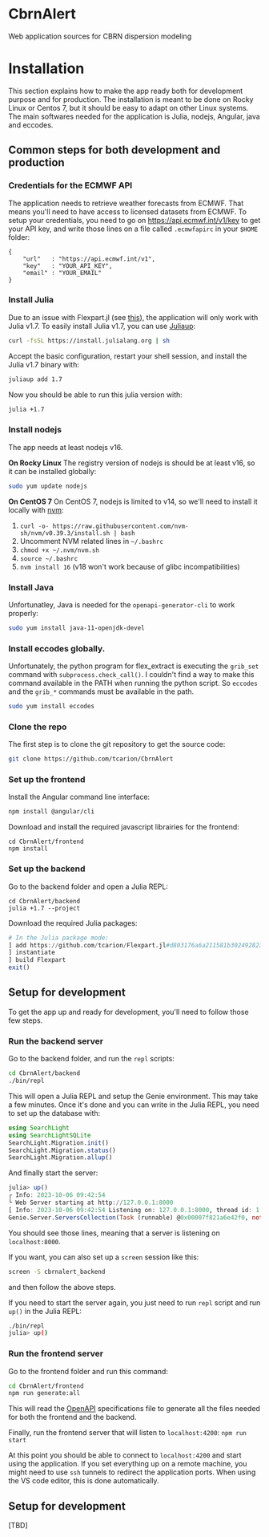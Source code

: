 # CbrnAlert
Web application sources for CBRN dispersion modeling


# Installation
This section explains how to make the app ready both for development purpose and for production. The installation is meant to be done on Rocky Linux or Centos 7, but it should be easy to adapt on other Linux systems. The main softwares needed for the application is Julia, nodejs, Angular, java and eccodes.

## Common steps for both development and production

### Credentials for the ECMWF API
The application needs to retrieve weather forecasts from ECMWF. That means you'll need to have access to licensed datasets from ECMWF. To setup your credentials, you need to go on https://api.ecmwf.int/v1/key to get your API key, and write those lines on a file called `.ecmwfapirc` in your `$HOME` folder:

```
{
    "url"   : "https://api.ecmwf.int/v1",
    "key"   : "YOUR_API_KEY",
    "email" : "YOUR_EMAIL"
}
```

### Install Julia
Due to an issue with Flexpart.jl (see [this](https://github.com/tcarion/Flexpart.jl/issues/9)), the application will only work with Julia v1.7. To easily install Julia v1.7, you can use [Juliaup](https://github.com/JuliaLang/juliaup):

```bash
curl -fsSL https://install.julialang.org | sh
```

Accept the basic configuration, restart your shell session, and install the Julia v1.7 binary with:

```bash
juliaup add 1.7
```

Now you should be able to run this julia version with:

```bash
julia +1.7
```

### Install nodejs
The app needs at least nodejs v16.

**On Rocky Linux**
The registry version of nodejs is should be at least v16, so it can be installed globally:

```bash
sudo yum update nodejs
```

**On CentOS 7**
On CentOS 7, nodejs is limited to v14, so we'll need to install it locally with [nvm](https://github.com/nvm-sh/nvm):


1. `curl -o- https://raw.githubusercontent.com/nvm-sh/nvm/v0.39.3/install.sh | bash`
1. Uncomment NVM related lines in `~/.bashrc`
1. `chmod +x ~/.nvm/nvm.sh`
1. `source ~/.bashrc`
1. `nvm install 16` (v18 won't work because of glibc incompatibilities)

### Install Java
Unfortunatley, Java is needed for the `openapi-generator-cli` to work properly:

```bash
sudo yum install java-11-openjdk-devel
```

### Install eccodes globally.
Unfortunately, the python program for flex_extract is executing the `grib_set` command with `subprocess.check_call()`. I couldn't find a way to make this command available in the PATH when running the python script. So `eccodes` and the `grib_*` commands must be available in the path.

```bash
sudo yum install eccodes
```

### Clone the repo
The first step is to clone the git repository to get the source code:

```bash
git clone https://github.com/tcarion/CbrnAlert
```

### Set up the frontend
Install the Angular command line interface:

```bash
npm install @angular/cli
```

Download and install the required javascript librairies for the frontend:
```
cd CbrnAlert/frontend
npm install
```

### Set up the backend

Go to the backend folder and open a Julia REPL:
```
cd CbrnAlert/backend
julia +1.7 --project
```

Download the required Julia packages:
```julia
# In the Julia package mode:
] add https://github.com/tcarion/Flexpart.jl#d803176a6a211581b302492823033e735597cf2d https://github.com/tcarion/ATP45.jl
] instantiate
] build Flexpart
exit()
```

## Setup for development

To get the app up and ready for development, you'll need to follow those few steps.

### Run the backend server
Go to the backend folder, and run the `repl` scripts:

```bash
cd CbrnAlert/backend
./bin/repl
```

This will open a Julia REPL and setup the Genie environment. This may take a few minutes. Once it's done and you can write in the Julia REPL, you need to set up the database with:

```julia
using SearchLight
using SearchLightSQLite
SearchLight.Migration.init()
SearchLight.Migration.status()
SearchLight.Migration.allup()
```

And finally start the server:
```julia
julia> up()
┌ Info: 2023-10-06 09:42:54 
└ Web Server starting at http://127.0.0.1:8000 
[ Info: 2023-10-06 09:42:54 Listening on: 127.0.0.1:8000, thread id: 1
Genie.Server.ServersCollection(Task (runnable) @0x00007f821a6e42f0, nothing)
```

You should see those lines, meaning that a server is listening on `localhost:8000`.

If you want, you can also set up a `screen` session like this:

```bash
screen -S cbrnalert_backend
```
 
and then follow the above steps.

If you need to start the server again, you just need to run `repl` script and run `up()` in the Julia REPL:

```bash
./bin/repl
julia> up()
```

### Run the frontend server
Go to the frontend folder and run this command:

```bash
cd CbrnAlert/frontend
npm run generate:all
```

This will read the [OpenAPI](https://www.openapis.org/) specifications file to generate all the files needed for both the frontend and the backend.

Finally, run the frontend server that will listen to `localhost:4200`:
`npm run start`

At this point you should be able to connect to `localhost:4200` and start using the application. If you set everything up on a remote machine, you might need to use `ssh` tunnels to redirect the application ports. When using the VS code editor, this is done automatically.

## Setup for development
[TBD]